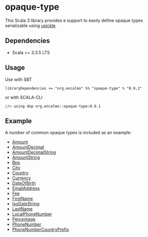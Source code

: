 # opaque-type

This Scala 3 library provides a support to easily define opaque types serializable using [upickle](https://github.com/com-lihaoyi/upickle).

## Dependencies

- Scala >= 3.3.5 LTS

## Usage

Use with SBT

    libraryDependencies += "org.encalmo" %% "opaque-type" % "0.9.1"

or with SCALA-CLI

    //> using dep org.encalmo::opaque-type:0.9.1

## Example

A number of common opaque types is included as an example:

- [Amount](Amount.scala)
- [AmountDecimal](AmountDecimal.scala)
- [AmountDecimalString](AmountDecimalString.scala)
- [AmountString](AmountString.scala)
- [Bps](Bps.scala)
- [City](City.scala)
- [Country](Country.scala)
- [Currency](Currency.scala)
- [DateOfBirth](DateOfBirth.scala)
- [EmailAddress](EmailAddress.scala)
- [Fee](Fee.scala)
- [FirstName](FirstName.scala)
- [IsoDateString](IsoDateString.scala)
- [LastName](LastName.scala)
- [LocalPhoneNumber](LocalPhoneNumber.scala)
- [Percentage](Percentage.scala)
- [PhoneNumber](PhoneNumber.scala)
- [PhoneNumberCountryPrefix](PhoneNumberCountryPrefix.scala)